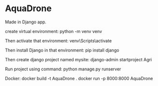 # AquaDrone 
Made in Django app.

create virtual environment:
python -m venv venv

Then activate that environment:
venv\Scripts\activate

Then install Django in that environment:
pip install django

Then create django project named mysite:
django-admin startproject Agri



Run project using command:
python manage.py runserver

Docker: 
docker build -t AquaDrone .
docker run -p 8000:8000 AquaDrone
